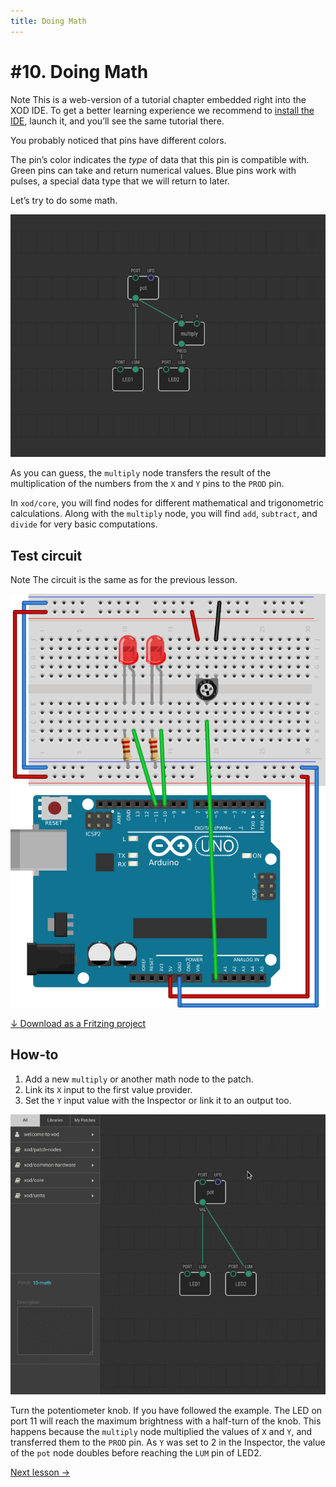 ```yaml
---
title: Doing Math
---
```


# #10. Doing Math

<div class="ui segment note">
<span class="ui ribbon label">Note</span>
This is a web-version of a tutorial chapter embedded right into the XOD IDE.
To get a better learning experience we recommend to
<a href="../install/">install the IDE</a>, launch it, and you’ll see the
same tutorial there.
</div>

You probably noticed that pins have different colors.

The pin’s color indicates the *type* of data that this pin is compatible with.
Green pins can take and return numerical values. Blue pins work with pulses, a
special data type that we will return to later.

Let’s try to do some math.

![Patch](./patch.png)

As you can guess, the `multiply` node transfers the result of the multiplication
of the numbers from the `X` and `Y` pins to the `PROD` pin.

In `xod/core`, you will find nodes for different mathematical and trigonometric
calculations. Along with the `multiply` node, you will find `add`, `subtract`,
and `divide` for very basic computations.

## Test circuit

<div class="ui segment note">
<span class="ui ribbon label">Note</span>
The circuit is the same as for the previous lesson.
</div>

![Circuit](./circuit.fz.png)

[↓ Download as a Fritzing project](./circuit.fzz)

## How-to

1. Add a new `multiply` or another math node to the patch.
2. Link its `X` input to the first value provider.
3. Set the `Y` input value with the Inspector or link it to an output too.

![Screencast](./screencast.gif)

Turn the potentiometer knob. If you have followed the example. The LED on port
11 will reach the maximum brightness with a half-turn of the knob. This happens
because the `multiply` node multiplied the values of `X` and `Y`, and
transferred them to the `PROD` pin. As `Y` was set to 2 in the Inspector, the
value of the `pot` node doubles before reaching the `LUM` pin of LED2.

[Next lesson →](../11-servo/)
